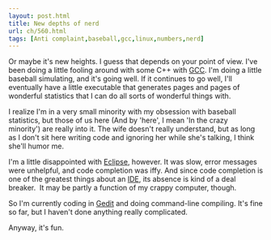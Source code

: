 ```yaml
---
layout: post.html
title: New depths of nerd
url: ch/560.html
tags: [Anti complaint,baseball,gcc,linux,numbers,nerd]
---
```

Or maybe it's new heights. I guess that depends on your point of view. I've been doing a little fooling around with some C++ with [GCC](http://gcc.gnu.org/). I'm doing a little baseball simulating, and it's going well. If it continues to go well, I'll eventually have a little executable that generates pages and pages of wonderful statistics that I can do all sorts of wonderful things with.

I realize I'm in a very small minority with my obsession with baseball statistics, but those of us here (And by 'here', I mean 'In the crazy minority') are really into it. The wife doesn't really understand, but as long as I don't sit here writing code and ignoring her while she's talking, I think she'll humor me.

I'm a little disappointed with [Eclipse](http://www.eclipse.org), however. It was slow, error messages were unhelpful, and code completion was iffy. And since code completion is one of the greatest things about an [IDE](http://en.wikipedia.org/wiki/Integrated_development_environment), its absence is kind of a deal breaker.  It may be partly a function of my crappy computer, though.

So I'm currently coding in [Gedit](http://www.gnome.org/projects/gedit/) and doing command-line compiling. It's fine so far, but I haven't done anything really complicated.

Anyway, it's fun.
